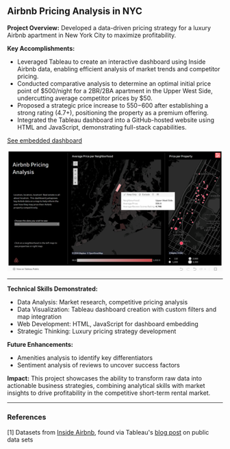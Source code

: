## Airbnb Pricing Analysis in NYC

**Project Overview:** Developed a data-driven pricing strategy for a luxury Airbnb apartment in New York City to maximize profitability.

**Key Accomplishments:**
- Leveraged Tableau to create an interactive dashboard using Inside Airbnb data, enabling efficient analysis of market trends and competitor pricing.
- Conducted comparative analysis to determine an optimal initial price point of $500/night for a 2BR/2BA apartment in the Upper West Side, undercutting average competitor prices by $50.
- Proposed a strategic price increase to $550-$600 after establishing a strong rating (4.7+), positioning the property as a premium offering.
- Integrated the Tableau dashboard into a GitHub-hosted website using HTML and JavaScript, demonstrating full-stack capabilities.

[See embedded dashboard](/airbnbIndex.html)

<img src="images/airbnb_screenshot_UWS.png?raw=true"/>

---

**Technical Skills Demonstrated:**
- Data Analysis: Market research, competitive pricing analysis
- Data Visualization: Tableau dashboard creation with custom filters and map integration
- Web Development: HTML, JavaScript for dashboard embedding
- Strategic Thinking: Luxury pricing strategy development

**Future Enhancements:**
- Amenities analysis to identify key differentiators
- Sentiment analysis of reviews to uncover success factors

**Impact:** This project showcases the ability to transform raw data into actionable business strategies, combining analytical skills with market insights to drive profitability in the competitive short-term rental market.

---

### References

[1] Datasets from [Inside Airbnb](https://insideairbnb.com/new-york-city/), found via Tableau's [blog post](https://www.tableau.com/blog/how-to-find-sources-for-public-data-sets) on public data sets
